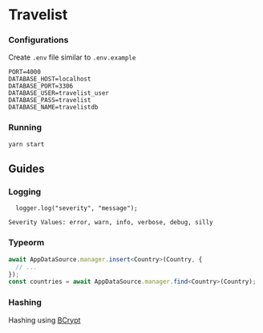 # Travelist

### Configurations

Create `.env` file similar to `.env.example`
```dotenv
PORT=4000
DATABASE_HOST=localhost
DATABASE_PORT=3306
DATABASE_USER=travelist_user
DATABASE_PASS=travelist
DATABASE_NAME=travelistdb
```

### Running
`yarn start`

## Guides

### Logging
``  
logger.log("severity", "message");
``
```
Severity Values: error, warn, info, verbose, debug, silly
```

### Typeorm
```typescript
await AppDataSource.manager.insert<Country>(Country, {
  // ...
});
const countries = await AppDataSource.manager.find<Country>(Country);
```

### Hashing
Hashing using [BCrypt](https://github.com/kelektiv/node.bcrypt.js)
